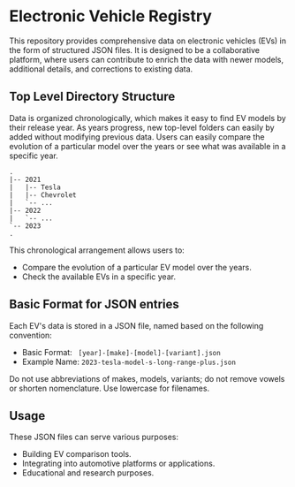 
# Electronic Vehicle Registry

This repository provides comprehensive data on electronic vehicles (EVs) in the form of structured JSON files. It is designed to be a collaborative platform, where users can contribute to enrich the data with newer models, additional details, and corrections to existing data.

## Top Level Directory Structure
Data is organized chronologically, which makes it easy to find EV models by their release year. As years progress, new top-level folders can easily by added without modifying previous data. Users can easily compare the evolution of a particular model over the years or see what was available in a specific year. 

```
.
|-- 2021
|   |-- Tesla
|   |-- Chevrolet
|   `-- ...
|-- 2022
|   `-- ...
`-- 2023
.
```

This chronological arrangement allows users to:

- Compare the evolution of a particular EV model over the years.
- Check the available EVs in a specific year.


## Basic Format for JSON entries
Each EV's data is stored in a JSON file, named based on the following convention:

- Basic Format: ` [year]-[make]-[model]-[variant].json`
- Example Name: `2023-tesla-model-s-long-range-plus.json`

Do not use abbreviations of makes, models, variants; do not remove vowels or shorten nomenclature.
Use lowercase for filenames.



## Usage

These JSON files can serve various purposes:

- Building EV comparison tools.
- Integrating into automotive platforms or applications.
- Educational and research purposes.




